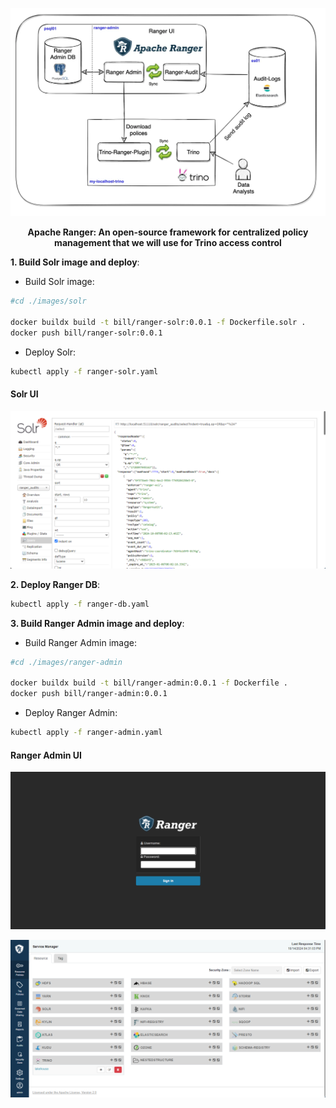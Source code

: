 <p align="center"><img src=https://github.com/vanty0829/dataplatform/blob/master/99.images/ranger.webp></a></p>

<p align="center">
    <b>Apache Ranger: An open-source framework for centralized policy management that we will use for Trino access control</b>
</p>


**1. Build Solr image and deploy**:
</br>

- Build Solr image:

```bash
#cd ./images/solr

docker buildx build -t bill/ranger-solr:0.0.1 -f Dockerfile.solr .
docker push bill/ranger-solr:0.0.1
```

- Deploy Solr:

```bash
kubectl apply -f ranger-solr.yaml
```

#### Solr UI
    
<p align="center"><img src=https://github.com/vanty0829/dataplatform/blob/master/99.images/solr_ui.png></a></p>


**2. Deploy Ranger DB**:
</br>


```bash
kubectl apply -f ranger-db.yaml
```


**3. Build Ranger Admin image and deploy**:
</br>

- Build Ranger Admin image:

```bash
#cd ./images/ranger-admin

docker buildx build -t bill/ranger-admin:0.0.1 -f Dockerfile .
docker push bill/ranger-admin:0.0.1
```

- Deploy Ranger Admin:

```bash
kubectl apply -f ranger-admin.yaml
```

#### Ranger Admin UI
    
<p align="center"><img src=https://github.com/vanty0829/dataplatform/blob/master/99.images/ranger_login.png></a></p>

<p align="center"><img src=https://github.com/vanty0829/dataplatform/blob/master/99.images/ranger_ui.png></a></p>